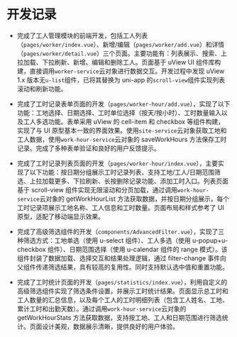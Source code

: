 # 开发记录

- 完成了工人管理模块的前端开发，包括工人列表（`pages/worker/index.vue`）、新增/编辑（`pages/worker/add.vue`）和详情（`pages/worker/detail.vue`）三个页面。主要功能有：列表展示、搜索、上拉加载、下拉刷新、新增、编辑和删除工人。页面基于 uView UI 组件库构建，直接调用`worker-service`云对象进行数据交互。开发过程中发现 uView 1.x 版本无`u-list`组件，已将其替换为 uni-app 的`scroll-view`组件实现列表滚动和刷新功能。

- 完成了工时记录表单页面的开发（`pages/worker-hour/add.vue`），实现了以下功能：工地选择、日期选择、工时单位选择（按天/按小时）、工时数量输入以及工人多选功能。表单采用 uView 的 cell-item 和 checkbox 等组件构建，实现了与 UI 原型基本一致的界面效果。使用`site-service`云对象获取工地和工人数据，使用`work-hour-service`云对象的 saveWorkHours 方法保存工时记录。完成了多种表单验证和良好的用户反馈提示。

- 完成了工时记录列表页面的开发（`pages/worker-hour/index.vue`），主要实现了以下功能：按日期分组展示工时记录列表、支持工地/工人/日期范围筛选、上拉加载更多、下拉刷新、长按删除记录功能、添加工时入口。列表页面基于 scroll-view 组件实现无限滚动和分页加载，通过调用`work-hour-service`云对象的 getWorkHourList 方法获取数据，并按日期分组展示，每个工时记录项展示工地名称、工人信息和工时数量。页面布局和样式参考了 UI 原型，适配了移动端显示效果。

- 完成了高级筛选组件的开发（`components/AdvancedFilter.vue`），实现了三种筛选方式：工地单选（使用 u-select 组件）、工人多选（使用 u-popup+u-checkbox 组件）、日期范围选择（使用 u-calendar 组件的 range 模式）。该组件封装了数据加载、选择交互和结果处理逻辑，通过 filter-change 事件向父组件传递筛选结果，具有较高的复用性。同时支持默认选中值和重置功能。

- 完成了工时统计页面的开发（`pages/statistics/index.vue`），利用自定义的高级筛选组件实现了筛选条件设置，并展示工时统计结果。页面显示总工时和工人数量的汇总信息，以及每个工人的工时明细列表（包含工人姓名、工地、累计工时和出勤天数）。通过调用`work-hour-service`云对象的 getWorkHourStats 方法获取数据，支持按工地、工人和日期范围进行筛选统计。页面设计美观，数据展示清晰，提供良好的用户体验。
